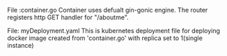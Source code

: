File :container.go
  Container uses defualt gin-gonic engine. The router registers http GET handler for "/aboutme".
  
File: myDeployment.yaml
  This is kubernetes deployment file for deploying docker image created from 'container.go' with replica set to 1(single instance)
